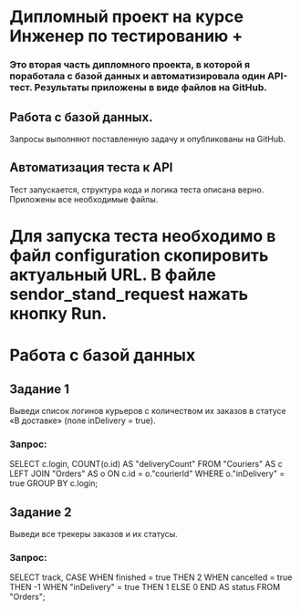 # Дипломный проект на курсе Инженер по тестированию +
### Это вторая часть дипломного проекта, в которой я поработала с базой данных и автоматизировала один API-тест. Результаты приложены в виде файлов на GitHub.

## Работа с базой данных.
Запросы выполняют поставленную задачу и опубликованы на GitHub.

## Автоматизация теста к API
Тест запускается, структура кода и логика теста описана верно.
Приложены все необходимые файлы.

# Для запуска теста необходимо в файл configuration скопировить актуальный URL. В файле sendor_stand_request нажать кнопку Run.


# Работа с базой данных
## Задание 1
Выведи список логинов курьеров с количеством их заказов в статусе «В доставке» (поле inDelivery = true). 

### Запрос:
SELECT c.login, COUNT(o.id) AS "deliveryCount" FROM "Couriers" AS c LEFT JOIN "Orders" AS o ON c.id = o."courierId" WHERE o."inDelivery" = true GROUP BY c.login;

## Задание 2
Выведи все трекеры заказов и их статусы.

### Запрос:
SELECT track, CASE WHEN finished = true THEN 2 WHEN cancelled = true THEN -1 WHEN "inDelivery" = true THEN 1 ELSE 0 END AS status FROM "Orders";
